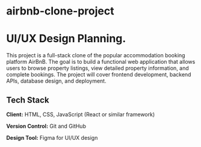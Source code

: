 # airbnb-clone-project
# UI/UX Design Planning.

This project is a full-stack clone of the popular accommodation booking platform AirBnB. The goal is to build a functional web application that allows users to browse property listings, view detailed property information, and complete bookings. The project will cover frontend development, backend APIs, database design, and deployment.


## Tech Stack

**Client:** HTML, CSS, JavaScript (React or similar framework)

**Version Control:** Git and GitHub

**Design Tool:** Figma for UI/UX design



